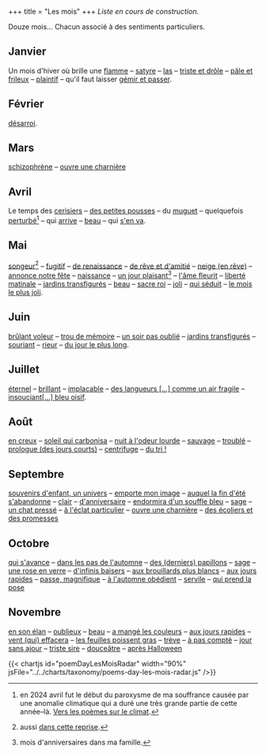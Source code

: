 +++
title = "Les mois"
+++
*Liste en cours de construction.*

Douze mois... Chacun associé à des sentiments particuliers.

## Janvier
Un mois d'hiver où brille une [flamme](../../seasons/5_cinquieme_saison/l_orage_du_cour) – [satyre](../../seasons/16_seizieme_saison/mais_ou_vais_je) – [las](../../seasons/18_dix_huitieme_saison/hiver_pluvieux) – [triste et drôle](../../seasons/23_vingt_troisieme_saison/janvier) – [pâle et frileux](../../seasons/24_vingt_quatrieme_saison/voici_janvier) – [plaintif](../../seasons/24_vingt_quatrieme_saison/orgie) – qu'il faut laisser [gémir et passer](../../seasons/24_vingt_quatrieme_saison/passer_l_hiver).

## Février
[désarroi](../../seasons/24_vingt_quatrieme_saison/passer_l_hiver).

## Mars
[schizophrène](../../seasons/19_dix_neuvieme_saison/avril) – [ouvre une charnière](../../seasons/28_vingt_huitieme_saison/equinoxes)

## Avril
Le temps des [cerisiers](../../seasons/6_sixieme_saison/les_cerisiers_d_avril) – [des petites pousses](../../seasons/17_dix_septieme_saison/le_chant_des_vents) – du [muguet](../../seasons/20_vingtieme_saison/muguet_sous_la_pluie) – quelquefois [perturbé](../../seasons/19_dix_neuvieme_saison/sens_dessus_dessous)[^1] – qui [arrive](../../seasons/19_dix_neuvieme_saison/avril) – [beau](../../seasons/20_vingtieme_saison/muguet_sous_la_pluie) – qui [s'en va](../../seasons/26_vingt_sixieme_saison/avril_s_en_va).

## Mai
[songeur](../../seasons/1_premiere_saison/automne)[^2] – [fugitif](../../seasons/4_quatrieme_saison/anticipation) – [de renaissance](../../seasons/4_quatrieme_saison/toussaint) – [de rêve et d'amitié](../../seasons/6_sixieme_saison/en_mai) – [ neige (en rêve)](../../seasons/10_dixieme_saison/dans_un_reve) – [annonce notre fête](../../seasons/10_dixieme_saison/si_tu_pouvais) – [naissance](../../seasons/11_onzieme_saison/le_mai_nouveau) – [un jour plaisant](../../seasons/11_onzieme_saison/mai)[^3] – [l'âme fleurit](../../seasons/16_seizieme_saison/ame_de_mai) – [liberté matinale](../../seasons/17_dix_septieme_saison/aubade) – [jardins transfigurés](../../seasons/18_dix_huitieme_saison/promenade_mentale) – [beau](../../seasons/20_vingtieme_saison/muguet_sous_la_pluie) – [sacre roi](../../seasons/20_vingtieme_saison/mai) – [joli](../../seasons/25_vingt_cinquieme_saison/tous_les_printemps) – [qui séduit](../../seasons/26_vingt_sixieme_saison/avril_s_en_va) – [le mois le plus joli](../../seasons/26_vingt_sixieme_saison/voici_mai).

## Juin
[brûlant voleur](../../seasons/2_deuxieme_saison/le_parc) – [trou de mémoire](../../seasons/4_quatrieme_saison/juin) – [un soir pas oublié](../../seasons/6_sixieme_saison/un_regard) – [jardins transfigurés](../../seasons/18_dix_huitieme_saison/promenade_mentale) – [souriant](../../seasons/22_vingt_deuxieme_saison/juin_juillet_octobre) – [rieur](../../seasons/26_vingt_sixieme_saison/juin) – [du jour le plus long](../../seasons/27_vingt_septieme_saison/21_juin).

## Juillet
[éternel](../../seasons/1_premiere_saison/l_enfance_doree) – [brillant](../../seasons/16_seizieme_saison/oiseaux_de_juillet) – [implacable](../../seasons/18_dix_huitieme_saison/la_maison_de_famille) – [des langueurs [...] comme un air fragile](../../seasons/21_vingt_et_unieme_saison/juillet_aout) – [insouciant[...] bleu oisif](../../seasons/22_vingt_deuxieme_saison/juin_juillet_octobre).

## Août
[en creux](../../seasons/1_premiere_saison/amour_de_vacances) – [soleil qui carbonisa](../../seasons/2_deuxieme_saison/septembre) – [nuit à l'odeur lourde](../../seasons/15_quinzieme_saison/nuit_d_aout) – [sauvage](../../seasons/21_vingt_et_unieme_saison/juillet_aout) – [troublé](../../seasons/21_vingt_et_unieme_saison/l_automne_clown) – [prologue (des jours courts)](../../seasons/21_vingt_et_unieme_saison/le_jour_decroit) – [centrifuge](../../seasons/28_vingt_huitieme_saison/aout) – 
[du tri !](../../seasons/28_vingt_huitieme_saison/mi_aout)

## Septembre
[souvenirs d'enfant, un univers](../../seasons/1_premiere_saison/fin_d_ete) – [emporte mon image](../../seasons/2_deuxieme_saison/septembre) – [auquel la fin d'été s'abandonne](../../seasons/4_quatrieme_saison/debut_septembre) – [clair](../../seasons/6_sixieme_saison/tu_m_as_conquise) – [d'anniversaire](../../seasons/6_sixieme_saison/fils_d_automne) – [endormira d'un souffle bleu](../../seasons/7_septieme_saison/ce_jour_la) – [sage](../../seasons/9_neuvieme_saison/une_chanson_boheme) – [un chat pressé](../../seasons/21_vingt_et_unieme_saison/vie_de_chat) – [à l'éclat particulier](../../seasons/28_vingt_huitieme_saison/septembre_approche) – [ouvre une charnière](../../seasons/28_vingt_huitieme_saison/equinoxes) – [des écoliers et des promesses](../../seasons/28_vingt_huitieme_saison/promesse_d_automne)

## Octobre
[qui s'avance](../../seasons/2_deuxieme_saison/octobre) – [dans les pas de l'automne](../../seasons/5_cinquieme_saison/chemin_d_octobre) – [des (derniers) papillons](../../seasons/9_neuvieme_saison/farfalle_d_ottobre) – [sage](../../seasons/9_neuvieme_saison/une_chanson_boheme) – [une rose en verre](../../seasons/13_treizieme_saison/dans_le_jardin) – [d'infinis baisers](../../seasons/13_treizieme_saison/l_octobre) – [aux brouillards plus blancs](../../seasons/14_quatorzieme_saison/l_air_d_octobre) – [aux jours rapides](../../seasons/15_quinzieme_saison/case_depart) – [passe, magnifique](../../seasons/18_dix_huitieme_saison/pantoun_d_octobre) – [à l'automne obédient](../../seasons/22_vingt_deuxieme_saison/juin_juillet_octobre) – [servile](../../seasons/22_vingt_deuxieme_saison/octobre) – [qui prend la pose](../../seasons/22_vingt_deuxieme_saison/parfum_d_octobre)

## Novembre
[en son élan](../../seasons/2_deuxieme_saison/folie_de_novembre) – [oublieux](../../seasons/2_deuxieme_saison/novembre_dompte) – [beau](../../seasons/4_quatrieme_saison/toussaint) – [a mangé les couleurs](../../seasons/14_quatorzieme_saison/l_ombre_de_novembre) – [aux jours rapides](../../seasons/15_quinzieme_saison/case_depart) – [vent (qui) effacera](../../seasons/16_seizieme_saison/en_paillettes) – [les feuilles poissent gras](../../seasons/16_seizieme_saison/novembre) – [trève](../../seasons/18_dix_huitieme_saison/armistice) – [à pas compté](../../seasons/18_dix_huitieme_saison/automne_genereux) – [jour sans ajour](../../seasons/18_dix_huitieme_saison/ciel_triste) – [triste sire](../../seasons/18_dix_huitieme_saison/novembre) – [douceâtre](../../seasons/22_vingt_deuxieme_saison/entre_deux) – [après Halloween](../../seasons/22_vingt_deuxieme_saison/octobre)

[^1]: en 2024 avril fut le début du paroxysme de ma souffrance causée par une anomalie climatique qui a duré une très grande partie de cette année–là. [Vers les poèmes sur le climat](../../categories/climat).

[^2]: aussi [dans cette reprise](../../seasons/20_vingtieme_saison/au_bois).

[^3]: mois d'anniversaires dans ma famille.

{{< chartjs id="poemDayLesMoisRadar" width="90%" jsFile="../../charts/taxonomy/poems-day-les-mois-radar.js" />}}